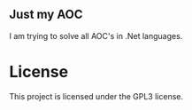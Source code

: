 ## Just my AOC

I am trying to solve all AOC's in .Net languages.




# License
This project is licensed under the GPL3 license.